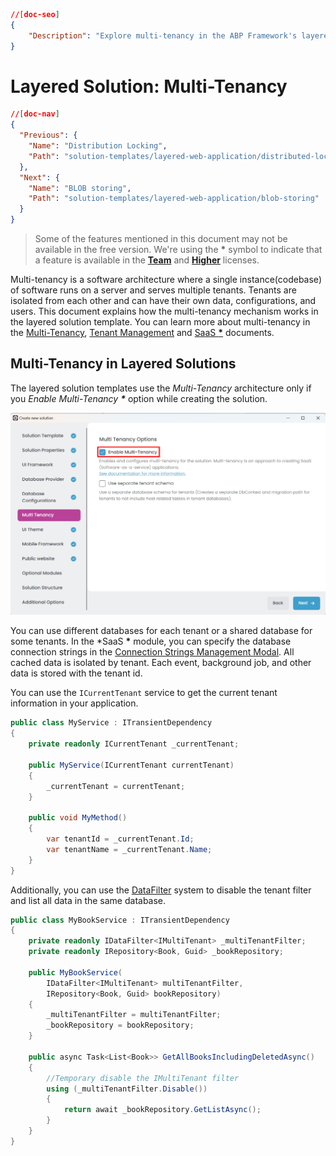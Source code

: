 ```json
//[doc-seo]
{
    "Description": "Explore multi-tenancy in the ABP Framework's layered solution, enabling isolated data and configurations for multiple tenants."
}
```

# Layered Solution: Multi-Tenancy

```json
//[doc-nav]
{
  "Previous": {
    "Name": "Distribution Locking",
    "Path": "solution-templates/layered-web-application/distributed-locking"
  },
  "Next": {
    "Name": "BLOB storing",
    "Path": "solution-templates/layered-web-application/blob-storing"
  }
}
```

> Some of the features mentioned in this document may not be available in the free version. We're using the **\*** symbol to indicate that a feature is available in the **[Team](https://abp.io/pricing)** and **[Higher](https://abp.io/pricing)** licenses.

Multi-tenancy is a software architecture where a single instance(codebase) of software runs on a server and serves multiple tenants. Tenants are isolated from each other and can have their own data, configurations, and users. This document explains how the multi-tenancy mechanism works in the layered solution template. You can learn more about multi-tenancy in the [Multi-Tenancy](../../framework/architecture/multi-tenancy/index.md), [Tenant Management](../../modules/tenant-management.md) and [SaaS **\***](../../modules/saas.md) documents.

## Multi-Tenancy in Layered Solutions

The layered solution templates use the *Multi-Tenancy* architecture only if you *Enable Multi-Tenancy **\**** option while creating the solution.

![saas-module-selection](images/saas-module-selection.png)

You can use different databases for each tenant or a shared database for some tenants. In the *SaaS **\*** module, you can specify the database connection strings in the [Connection Strings Management Modal](../../modules/saas.md#connection-string). All cached data is isolated by tenant. Each event, background job, and other data is stored with the tenant id.

You can use the `ICurrentTenant` service to get the current tenant information in your application.

```csharp
public class MyService : ITransientDependency
{
    private readonly ICurrentTenant _currentTenant;

    public MyService(ICurrentTenant currentTenant)
    {
        _currentTenant = currentTenant;
    }

    public void MyMethod()
    {
        var tenantId = _currentTenant.Id;
        var tenantName = _currentTenant.Name;
    }
}
```

Additionally, you can use the [DataFilter](../../framework/infrastructure/data-filtering.md#idatafilter-service-enabledisable-data-filters) system to disable the tenant filter and list all data in the same database.

```csharp
public class MyBookService : ITransientDependency
{
    private readonly IDataFilter<IMultiTenant> _multiTenantFilter;
    private readonly IRepository<Book, Guid> _bookRepository;

    public MyBookService(
        IDataFilter<IMultiTenant> multiTenantFilter,
        IRepository<Book, Guid> bookRepository)
    {
        _multiTenantFilter = multiTenantFilter;
        _bookRepository = bookRepository;
    }

    public async Task<List<Book>> GetAllBooksIncludingDeletedAsync()
    {
        //Temporary disable the IMultiTenant filter
        using (_multiTenantFilter.Disable())
        {
            return await _bookRepository.GetListAsync();
        }
    }
}
```